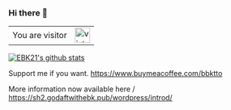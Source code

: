 ### Hi there 👋

<!--
**eebssk1/eebssk1** is a ✨ _special_ ✨ repository because its `README.md` (this file) appears on your GitHub profile.

Here are some ideas to get you started:

- 🔭 I’m currently working on ...
- 🌱 I’m currently learning ...
- 👯 I’m looking to collaborate on ...
- 🤔 I’m looking for help with ...
- 💬 Ask me about ...
- 📫 How to reach me: ...
- 😄 Pronouns: ...
- ⚡ Fun fact: ...
-->
<table>
  <tr>
    <td>You are visitor</td>
    <td><img src="https://profile-counter.glitch.me/EBK21/count.svg" alt="vistor count" height="30" /></td>
  </tr>
</table>

[![EBK21's github stats](https://github-readme-stats.vercel.app/api?username=eebssk1&show_icons=true&theme=cobalt&include_all_commits=true)](https://github.com/anuraghazra/github-readme-stats)

Support me if you want.
https://www.buymeacoffee.com/bbktto

More information now available here \/
https://sh2.godaftwithebk.pub/wordpress/introd/
